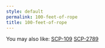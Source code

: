 ```yaml
---
style: default
permalink: 100-feet-of-rope
title: 100-feet-of-rope
---
```

You may also like:
[SCP-109](http://scp-wiki.net/scp-109)
[SCP-2789](http://scp-wiki.net/scp-2789)